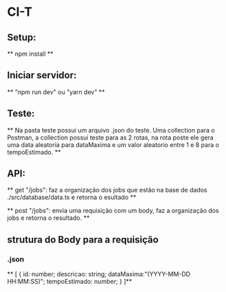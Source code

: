 # CI-T

## Setup: 
** npm install **

## Iniciar servidor: 
** "npm run dev" ou "yarn dev" **

## Teste: 
** Na pasta teste possui um arquivo .json do teste. Uma collection para o Postman, a collection possui teste para as 2 rotas, na rota poste ele gera uma data aleatoria para dataMaxima e um valor aleatorio entre 1 e 8 para o tempoEstimado. **

## API:
** get "/jobs": faz a organização dos jobs que estão na base de dados ./src/database/data.ts e retorna o esultado **

** post "/jobs": envia uma requisição com um body, faz a organização dos jobs e retorna o resultado. **


## strutura do Body para a requisição
### .json
** [
   {
    id: number;
    descricao: string;
    dataMaxima:"(YYYY-MM-DD HH:MM:SS)";
    tempoEstimado: number;
   }
 ]**
